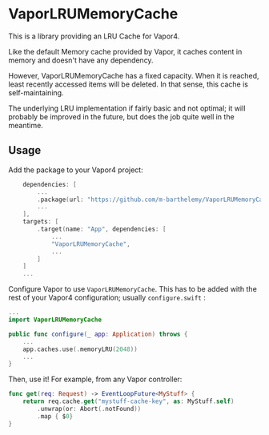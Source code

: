# VaporLRUMemoryCache

This is a library providing an LRU Cache for Vapor4.

Like the default Memory cache provided by Vapor, it caches content in memory and doesn't have any dependency.

However, VaporLRUMemoryCache has a fixed capacity. When it is reached, least recently accessed items will be deleted. In that sense, this cache is self-maintaining.

The underlying LRU implementation if fairly basic and not optimal; it will probably be improved in the future, but does the job quite well in the meantime.


## Usage

Add the package to your Vapor4 project:
```swift
    dependencies: [
        ...
        .package(url: "https://github.com/m-barthelemy/VaporLRUMemoryCache.git", from: "0.1.0"),
        ...
    ],
    targets: [
        .target(name: "App", dependencies: [
            ...
            "VaporLRUMemoryCache",
            ...
        ]
    ]
    ...
```

Configure Vapor to use `VaporLRUMemoryCache`. This has to be added with the rest of your Vapor4 configuration; usually `configure.swift` :
```swift
...
import VaporLRUMemoryCache

public func configure(_ app: Application) throws {
    ...
    app.caches.use(.memoryLRU(2048))
    ...
}
```

Then, use it! For example, from any Vapor controller:

```swift
func get(req: Request) -> EventLoopFuture<MyStuff> {
    return req.cache.get("mystuff-cache-key", as: MyStuff.self)
        .unwrap(or: Abort(.notFound))
        .map { $0}
}
```



